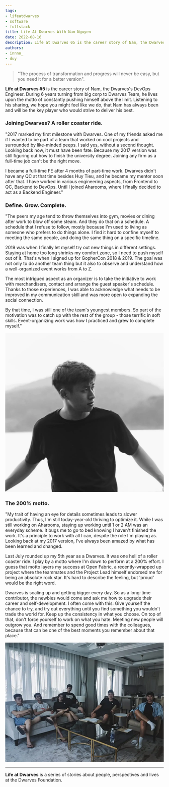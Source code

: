 ```yaml
---
tags: 
- lifeatdwarves
- software
- fullstack
title: Life At Dwarves With Nam Nguyen
date: 2022-08-16
description: Life at Dwarves 05 is the career story of Nam, the Dwarves's DevOps Engineer. During 6 years turning from big corp to Dwarves Team, he lives upon the motto of constantly pushing himself above the limit.
authors: 
- innno_
- duy
---
```


>
> "The process of transformation and progress will never be easy, but you need it for a better version".

**Life at Dwarves #5** is the career story of Nam, the Dwarves's DevOps Engineer. During 6 years turning from big corp to Dwarves Team, he lives upon the motto of constantly pushing himself above the limit. Listening to his sharing, we hope you might feel like we do, that Nam has always been and will be the key player who would strive to deliver his best.

### Joining Dwarves? A roller coaster ride.
"2017 marked my first milestone with Dwarves. One of my friends asked me if I wanted to be part of a team that worked on cool projects and surrounded by like-minded peeps. I said yes, without a second thought. Looking back now, it must have been fate. Because my 2017 version was still figuring out how to finish the university degree. Joining any firm as a full-time job can't be the right move.

I became a full-time FE after 4 months of part-time work. Dwarves didn't have any QC at that time besides Huy Tieu, and he became my mentor soon after that. I have worked in various engineering aspects, from Frontend to QC, Backend to DevOps. Until I joined Aharooms, where I finally decided to act as a Backend Engineer."

### Define. Grow. Complete.
"The peers my age tend to throw themselves into gym, movies or dining after work to blow off some steam. And they do that on a schedule. A schedule that I refuse to follow, mostly because I'm used to living as someone who prefers to do things alone. I find it hard to confine myself to meeting the same people, and doing the same thing on a specific timeline.

2019 was when I finally let myself try out new things in different settings. Staying at home too long shrinks my comfort zone, so I need to push myself out of it. That's when I signed up for GopherCon 2018 & 2019. The goal was not only to do another team thing but it also to observe and understand how a well-organized event works from A to Z.

The most intrigued aspect as an organizer is to take the initiative to work with merchandisers, contact and arrange the guest speaker's schedule. Thanks to those experiences, I was able to acknowledge what needs to be improved in my communication skill and was more open to expanding the social connection.

By that time, I was still one of the team's youngest members. So part of the motivation was to catch up with the rest of the group - those terrific in soft skills. Event-organizing work was how I practiced and grew to complete myself."

![](assets/life-at-dwarves-with-nam-nguyen-keep-pushing-oneself-towards-goal_d6b7f9003146b59e78897e98860ae7fb_md5.webp)

### The 200% motto.
"My trait of having an eye for details sometimes leads to slower productivity. Thus, I'm still today-year-old thriving to optimize it. While I was still working on Aharooms, staying up working until 1 or 2 AM was an everyday scheme. It bugs me to go to bed knowing I haven't finished the work. It's a principle to work with all I can, despite the role I'm playing as. Looking back at my 2017 version, I've always been amazed by what has been learned and changed.

Last July rounded up my 5th year as a Dwarves. It was one hell of a roller coaster ride. I play by a motto where I'm down to perform at a 200% effort. I guess that motto layers my success at Open Fabric, a recently-wrapped up project where the teammates and the Project Lead himself endorsed me for being an absolute rock star. It's hard to describe the feeling, but 'proud' would be the right word.

Dwarves is scaling up and getting bigger every day. So as a long-time contributor, the newbies would come and ask me how to upgrade their career and self-development. I often come with this: Give yourself the chance to try, and try out everything until you find something you wouldn't trade the world for. Keep up the consistency in what you choose. On top of that, don't force yourself to work on what you hate. Meeting new people will outgrow you. And remember to spend good times with the colleagues, because that can be one of the best moments you remember about that place."

![nam](assets/life-at-dwarves-with-nam-nguyen-keep-pushing-oneself-towards-goal_7a80737e168731ddb08a001e5a9d4062_md5.webp)

---
**Life at Dwarves** is a series of stories about people, perspectives and lives at the Dwarves Foundation.